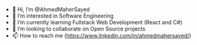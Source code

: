 - 👋 Hi, I’m @AhmedMaherSayed
- 👀 I’m interested in Software Engineering
- 🌱 I’m currently learning Fullstack Web Development (React and C#)
- 💞️ I’m looking to collaborate on Open Source projects
- 📫 How to reach me (https://www.linkedin.com/in/ahmedmahersayed/)

<!---
AhmedMaherSayed/AhmedMaherSayed is a ✨ special ✨ repository because its `README.md` (this file) appears on your GitHub profile.
You can click the Preview link to take a look at your changes.
--->
